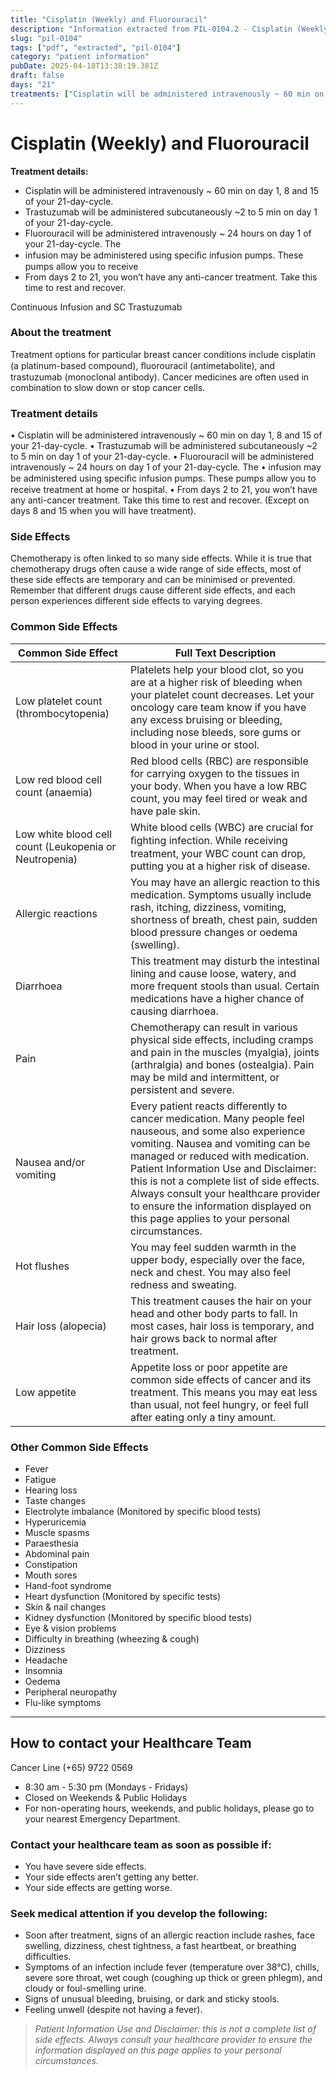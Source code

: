 ```yaml
---
title: "Cisplatin (Weekly) and Fluorouracil"
description: "Information extracted from PIL-0104.2 - Cisplatin (Weekly) and Fluorouracil Continuous Infusion and SC Trastuzumab.pdf"
slug: "pil-0104"
tags: ["pdf", "extracted", "pil-0104"]
category: "patient information"
pubDate: 2025-04-18T13:38:19.381Z
draft: false
days: "21"
treatments: ["Cisplatin will be administered intravenously ~ 60 min on day 1, 8 and 15 of your 21-day-cycle.", "Trastuzumab will be administered subcutaneously ~2 to 5 min on day 1 of your 21-day-cycle.", "Fluorouracil will be administered intravenously ~ 24 hours on day 1 of your 21-day-cycle. The", "infusion may be administered using speciﬁc infusion pumps. These pumps allow you to receive", "From days 2 to 21, you won’t have any anti-cancer treatment. Take this time to rest and recover."]
---
```


# Cisplatin (Weekly) and Fluorouracil



**Treatment details:**
- Cisplatin will be administered intravenously ~ 60 min on day 1, 8 and 15 of your 21-day-cycle.
- Trastuzumab will be administered subcutaneously ~2 to 5 min on day 1 of your 21-day-cycle.
- Fluorouracil will be administered intravenously ~ 24 hours on day 1 of your 21-day-cycle. The
- infusion may be administered using speciﬁc infusion pumps. These pumps allow you to receive
- From days 2 to 21, you won’t have any anti-cancer treatment. Take this time to rest and recover.

Continuous Infusion and SC Trastuzumab

### About the treatment

Treatment options for particular breast cancer conditions include cisplatin (a platinum-based
compound), ﬂuorouracil (antimetabolite), and trastuzumab (monoclonal antibody). Cancer medicines
are often used in combination to slow down or stop cancer cells.

### Treatment details

•   Cisplatin will be administered intravenously ~ 60 min on day 1, 8 and 15 of your 21-day-cycle.
•   Trastuzumab will be administered subcutaneously ~2 to 5 min on day 1 of your 21-day-cycle.
•   Fluorouracil will be administered intravenously ~ 24 hours on day 1 of your 21-day-cycle. The
•   infusion may be administered using speciﬁc infusion pumps. These pumps allow you to receive
treatment at home or hospital.
•   From days 2 to 21, you won’t have any anti-cancer treatment. Take this time to rest and recover.
(Except on days 8 and 15 when you will have treatment).

### Side Effects
Chemotherapy is often linked to so many side effects. While it is true that chemotherapy drugs often
cause a wide range of side effects, most of these side effects are temporary and can be minimised or
prevented. Remember that different drugs cause different side effects, and each person experiences
different side effects to varying degrees.

### Common Side Effects

| Common Side Effect | Full Text Description |
|--------------------|----------------------|
| Low platelet count (thrombocytopenia) | Platelets help your blood clot, so you are at a higher risk of bleeding when your platelet count decreases. Let your oncology care team know if you have any excess bruising or bleeding, including nose bleeds, sore gums or blood in your urine or stool. |
| Low red blood cell count (anaemia) | Red blood cells (RBC) are responsible for carrying oxygen to the tissues in your body. When you have a low RBC count, you may feel tired or weak and have pale skin. |
| Low white blood cell count (Leukopenia or Neutropenia) | White blood cells (WBC) are crucial for ﬁghting infection. While receiving treatment, your WBC count can drop, putting you at a higher risk of disease. |
| Allergic reactions | You may have an allergic reaction to this medication. Symptoms usually include rash, itching, dizziness, vomiting, shortness of breath, chest pain, sudden blood pressure changes or oedema (swelling). |
| Diarrhoea | This treatment may disturb the intestinal lining and cause loose, watery, and more frequent stools than usual. Certain medications have a higher chance of causing diarrhoea. |
| Pain | Chemotherapy can result in various physical side effects, including cramps and pain in the muscles (myalgia), joints (arthralgia) and bones (ostealgia). Pain may be mild and intermittent, or persistent and severe. |
| Nausea and/or vomiting | Every patient reacts differently to cancer medication. Many people feel nauseous, and some also experience vomiting. Nausea and vomiting can be managed or reduced with medication. Patient Information Use and Disclaimer: this is not a complete list of side effects. Always consult your healthcare provider to ensure the information displayed on this page applies to your personal circumstances. |
| Hot flushes | You may feel sudden warmth in the upper body, especially over the face, neck and chest. You may also feel redness and sweating. |
| Hair loss (alopecia) | This treatment causes the hair on your head and other body parts to fall. In most cases, hair loss is temporary, and hair grows back to normal after treatment. |
| Low appetite | Appetite loss or poor appetite are common side effects of cancer and its treatment. This means you may eat less than usual, not feel hungry, or feel full after eating only a tiny amount. |

### Other Common Side Effects

- Fever
- Fatigue
- Hearing loss
- Taste changes
- Electrolyte imbalance (Monitored by specific blood tests)
- Hyperuricemia
- Muscle spasms
- Paraesthesia
- Abdominal pain
- Constipation
- Mouth sores
- Hand-foot syndrome
- Heart dysfunction (Monitored by specific tests)
- Skin & nail changes
- Kidney dysfunction (Monitored by specific blood tests)
- Eye & vision problems
- Difficulty in breathing (wheezing & cough)
- Dizziness
- Headache
- Insomnia
- Oedema
- Peripheral neuropathy
- Flu-like symptoms


---
## How to contact your Healthcare Team
<span class="text-red-500 font-bold text-xl">
Cancer Line (+65) 9722 0569
</span>

- 8:30 am - 5:30 pm (Mondays - Fridays)
- Closed on Weekends & Public Holidays
- For non-operating hours, weekends, and public holidays, please go to your nearest Emergency Department.

### Contact your healthcare team as soon as possible if:
- You have severe side effects.
- Your side effects aren’t getting any better.
- Your side effects are getting worse.

### Seek medical attention if you develop the following:
- Soon after treatment, signs of an allergic reaction include rashes, face swelling, dizziness, chest tightness, a fast heartbeat, or breathing difficulties.
- Symptoms of an infection include fever (temperature over 38°C), chills, severe sore throat, wet cough (coughing up thick or green phlegm), and cloudy or foul-smelling urine.
- Signs of unusual bleeding, bruising, or dark and sticky stools.
- Feeling unwell (despite not having a fever).

> _Patient Information Use and Disclaimer: this is not a complete list of side effects. Always consult your healthcare provider to ensure the information displayed on this page applies to your personal circumstances._
